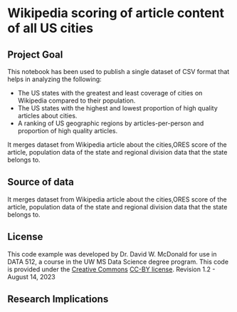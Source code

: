 #  Wikipedia scoring of article content of all US cities

## Project Goal
This notebook has been used to publish a single dataset of CSV format that helps in analyzing the following:
- The US states with the greatest and least coverage of cities on Wikipedia compared to their population.
- The US states with the highest and lowest proportion of high quality articles about cities.
- A ranking of US geographic regions by articles-per-person and proportion of high quality articles.


It merges dataset from Wikipedia article about the cities,ORES score of the article, population data of the state and regional division data that the state belongs to.


## Source of data
It merges dataset from Wikipedia article about the cities,ORES score of the article, population data of the state and regional division data that the state belongs to.


## License
This code example was developed by Dr. David W. McDonald for use in DATA 512, a course in the UW MS Data Science degree program. This code is provided under the [Creative Commons](https://creativecommons.org) [CC-BY license](https://creativecommons.org/licenses/by/4.0/). Revision 1.2 - August 14, 2023


## Research Implications
